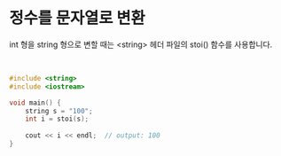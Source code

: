 # 정수를 문자열로 변환

int 형을 string 형으로 변할 때는 \<string> 헤더 파일의 stoi() 함수를 사용합니다.

<br>

```c++
#include <string>
#include <iostream>

void main() {
	string s = "100";
    int i = stoi(s);
    
    cout << i << endl;	// output: 100
}
```

